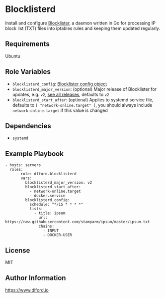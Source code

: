 # Blocklisterd

Install and configure [Blocklister](https://github.com/dlford/blocklister), a daemon written in Go for processing IP block list (TXT) files into iptables rules and keeping them updated regularly.

## Requirements

Ubuntu

## Role Variables

- `blocklisterd_config`: [Blocklister config object](https://github.com/dlford/blocklister/tree/v2#configuration)
- `blocklisterd_major_version`: (optional) Major release of Blocklister for updates, e.g. `v2`, [see all releases](https://github.com/dlford/blocklister/releases), defaults to `v2`
- `blocklisterd_start_after`: (optional) Applies to systemd service file, defaults to `[ "network-online.target" ]`, you should always include `network-online.target` if this value is changed

## Dependencies

- `systemd`

## Example Playbook

    - hosts: servers
      roles:
         - role: dlford.blocklisterd
           vars:
             blocklisterd_major_version: v2
             blocklisterd_start_after:
               - network-online.target
               - docker.service
             blocklisterd_config:
               schedule: "*/15 * * * *"
               lists:
                 - title: ipsum
                   url: https://raw.githubusercontent.com/stamparm/ipsum/master/ipsum.txt
                   chains:
                     - INPUT
                     - DOCKER-USER

## License

MIT

## Author Information

https://www.dlford.io
